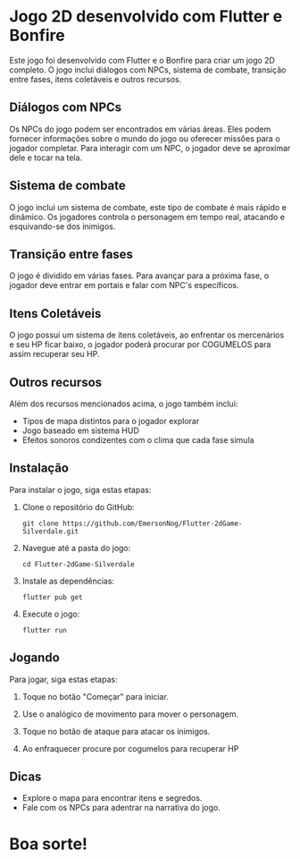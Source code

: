 # Jogo 2D desenvolvido com Flutter e Bonfire

Este jogo foi desenvolvido com Flutter e o Bonfire para criar um jogo 2D completo. O jogo inclui diálogos com NPCs, sistema de combate, transição entre fases, itens coletáveis e outros recursos.

## Diálogos com NPCs

Os NPCs do jogo podem ser encontrados em várias áreas. Eles podem fornecer informações sobre o mundo do jogo ou oferecer missões para o jogador completar. Para interagir com um NPC, o jogador deve se aproximar dele e tocar na tela.

## Sistema de combate

O jogo inclui um sistema de combate, este tipo de combate é mais rápido e dinâmico. Os jogadores controla o personagem em tempo real, atacando e esquivando-se dos inimigos.

## Transição entre fases

O jogo é dividido em várias fases. Para avançar para a próxima fase, o jogador deve entrar em portais e falar com NPC's específicos.

## Itens Coletáveis

O jogo possuí um sistema de itens coletáveis, ao enfrentar os mercenários e seu HP ficar baixo, o jogador poderá procurar por COGUMELOS para assim recuperar seu HP.

## Outros recursos

Além dos recursos mencionados acima, o jogo também inclui:

* Tipos de mapa distintos para o jogador explorar
* Jogo baseado em sistema HUD
* Efeitos sonoros condizentes com o clima que cada fase simula

## Instalação

Para instalar o jogo, siga estas etapas:

1. Clone o repositório do GitHub:
   
   ```
   git clone https://github.com/EmersonNog/Flutter-2dGame-Silverdale.git
   ```
2. Navegue até a pasta do jogo:
   
   ```
   cd Flutter-2dGame-Silverdale
   ```
3. Instale as dependências:
   ```
   flutter pub get
   ```

4. Execute o jogo:
   ```
   flutter run
   ```

## Jogando

Para jogar, siga estas etapas:

1. Toque no botão "Começar" para iniciar.

2. Use o analógico de movimento para mover o personagem.

3. Toque no botão de ataque para atacar os inimigos.

4. Ao enfraquecer procure por cogumelos para recuperar HP

## Dicas

* Explore o mapa para encontrar itens e segredos.
* Fale com os NPCs para adentrar na narrativa do jogo.

# Boa sorte!
